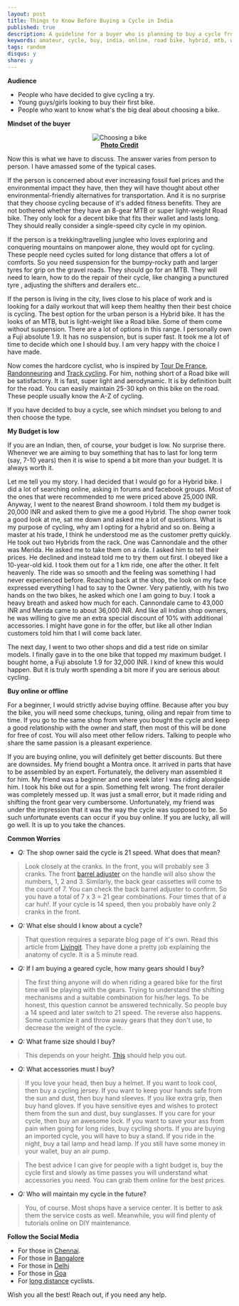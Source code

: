 ```yaml
---
layout: post
title: Things to Know Before Buying a Cycle in India
published: true
description: A guideline for a buyer who is planning to buy a cycle from India. Tips on choosing the type of cycle based on the buyer's need.
keywords: amateur, cycle, buy, india, online, road bike, hybrid, mtb, workout, commute, office
tags: random
disqus:	y
share: y
---
```


**Audience**

-   People who have decided to give cycling a try.
-   Young guys/girls looking to buy their first bike.
-   People who want to know what's the big deal about choosing a bike.

**Mindset of the buyer**

<center><img src="https://lh3.googleusercontent.com/u/0/d/0BwzDnRSrxRoaZEo1dHJFUkRhNjQ=s1600-k-iv1" alt="Choosing a bike" /></center>
<center><b class="small"><a href="http://uk.complex.com/sports/2014/06/buying-your-first-road-bike/">Photo Credit</a></b></center>

Now this is what we have to discuss. The answer varies from person to person. I have amassed some of the typical cases.

If the person is concerned about ever increasing fossil fuel prices and the environmental impact they have, then they will have thought about other environmental-friendly alternatives for transportation. And it is no surprise that they choose cycling because of it's added fitness benefits. They are not bothered whether they have an 8-gear MTB or super light-weight Road bike. They only look for a decent bike that fits their wallet and lasts long.  They should really consider a single-speed city cycle in my opinion. 

If the person is a trekking/travelling junglee who loves exploring and conquering mountains on manpower alone, they would opt for cycling. These people need cycles suited for long distance that offers a lot of comforts. So you need suspension for the bumpy-rocky path and larger tyres for grip on the gravel roads. They should go for an MTB. They will need to learn, how to do the repair of their cycle, like changing a punctured tyre , adjusting the shifters and derailers etc..

If the person is living in the city, lives close to his place of work and is looking for a daily workout that will keep them healthy then their best choice is cycling. The best option for the urban person is a Hybrid bike. It has the looks of an MTB, but is light-weight like a Road bike. Some of them come without suspension. There are a lot of options in this range. I personally own a Fuji absolute 1.9. It has no suspension, but is super fast. It took me a lot of time to decide which one I should buy. I am very happy with the choice I have made. 

Now comes the hardcore cyclist, who is inspired by [Tour De France](https://en.wikipedia.org/wiki/Tour_de_France), [Randonneuring](https://en.wikipedia.org/wiki/Randonneuring) and [Track cycling](https://en.wikipedia.org/wiki/Track_cycling). For him, nothing short of a Road bike will be satisfactory. It is fast, super light and aerodynamic. It is by definition built for the road. You can easily maintain 25-30 kph on this bike on the road. These people usually know the A-Z of cycling. 

If you have decided to buy a cycle, see which mindset you belong to and then choose the type. 

**My Budget is low**

If you are an Indian, then, of course, your budget is low. No surprise there. Whenever we are aiming to buy something that has to last for long term (say, 7-10 years) then it is wise to spend a bit more than your budget. It is always worth it. 

Let me tell you my story. I had decided that I would go for a Hybrid bike. I did a lot of searching online, asking in forums and facebook groups. Most of the ones that were recommended to me were priced above 25,000 INR. Anyway, I went to the nearest Brand showroom. I told them my budget is 20,000 INR and asked them to give me a good Hybrid. The shop owner took a good look at me, sat me down and asked me a lot of questions. What is my purpose of cycling, why am I opting for a hybrid and so on. Being a master at his trade, I think he understood me as the customer pretty quickly. He took out two Hybrids from the rack. One was Cannondale and the other was Merida. He asked me to take them on a ride. I asked him to tell their prices. He declined and instead told me to try them out first. I obeyed like a 10-year-old kid. I took them out for a 1 km ride, one after the other. It felt heavenly. The ride was so smooth and the feeling was something I had never experienced before. Reaching back at the shop, the look on my face expressed everything I had to say to the Owner. Very patiently, with his two hands on the two bikes, he asked which one I am going to buy. I took a heavy breath and asked how much for each. Cannondale came to 43,000 INR and Merida came to about 36,000 INR. And like all Indian shop owners, he was willing to give me an extra special discount of 10% with additional accessories. I might have gone in for the offer, but like all other Indian customers told him that I will come back later. 

The next day, I went to two other shops and did a test ride on similar models. I finally gave in to the one bike that topped my maximum budget. I bought home, a Fuji absolute 1.9 for 32,000 INR. I kind of knew this would happen. But it is truly worth spending a bit more if you are serious about cycling. 

**Buy online or offline**

For a beginner, I would strictly advise buying offline. Because after you buy the bike, you will need some checkups, tuning, oiling and repair from time to time. If you go to the same shop from where you bought the cycle and keep a good relationship with the owner and staff, then most of this will be done for free of cost. You will also meet other fellow riders. Talking to people who share the same passion is a pleasant experience. 

If you are buying online, you will definitely get better discounts. But there are downsides. My friend bought a Montra once. It arrived in parts that have to be assembled by an expert. Fortunately, the delivery man assembled it for him. My friend was a beginner and one week later I was riding alongside him. I took his bike out for a spin. Something felt wrong. The front derailer was completely messed up. It was just a small error,  but it made riding and shifting the front gear very cumbersome. Unfortunately, my friend was under the impression that it was the way the cycle was supposed to be. So such unfortunate events can occur if you buy online. If you are lucky, all will go well. It is up to you take the chances. 

**Common Worries**

+	*Q:* The shop owner said the cycle is 21 speed. What does that mean?

> Look closely at the cranks. In the front, you will probably see 3 cranks. The front [barrel adjuster](http://www.axiomgear.com/news/wp-content/uploads/2010/11/DSC5642.jpg) on the handle will also show the numbers, 1, 2 and 3. Similarly, the back gear cassettes will come to the count of 7. You can check the back barrel adjuster to confirm. So you have a total of 7 x 3 = 21 gear combinations. Four times that of a car huh!. If your cycle is 14 speed, then you probably have only 2 cranks in the front. 

+	*Q:* What else should I know about a cycle?

> That question requires a separate blog page of it's own. Read this article from [Livingit](https://www.iamlivingit.com/cycling/bike-anatomy). They have done a pretty job explaining the anatomy of cycle. It is a 5 minute read.


+	*Q:* If I am buying a geared cycle, how many gears should I buy?

> The first thing anyone will do when riding a geared bike for the first time will be playing with the gears. Trying to understand the shifting mechanisms and a suitable combination for his/her legs. To be honest, this question cannot be answered technically. So people buy a 14 speed and later switch to 21 speed. The reverse also happens. Some customize it and throw away gears that they don't use, to decrease the weight of the cycle. 

+	*Q:* What frame size should I buy?

> This depends on your height. [This](http://www.ebicycles.com/bicycle-tools/frame-sizer) should help you out.

+	*Q:* What accessories must I buy?

> If you love your head, then buy a helmet. If you want to look cool, then buy a cycling jersey. If you want to keep your hands safe from the sun and dust, then buy hand sleeves. If you like extra grip, then buy hand gloves. If you have sensitive eyes and wishes to protect them from the sun and dust, buy sunglasses. If you care for your cycle, then buy an awesome lock. If you want to save your ass from pain  when going for long rides, buy cycling shorts. If you are buying an imported cycle, you will have to buy a stand. If you ride in the night, buy a tail lamp and head lamp. If you still have some money in your wallet, buy an air pump.

> The best advice I can give for people with a tight budget is, buy the cycle first and slowly as time passes you will understand what accessories you need. You can grab them online for the best prices.

+	*Q:* Who will maintain my cycle in the future?

> You, of course. Most shops have a service center. It is better to ask them the service costs as well. Meanwhile, you will find plenty of tutorials online on DIY maintenance.

**Follow the Social Media**

+ 	For those in [Chennai](https://www.facebook.com/groups/wccgisthebest/). 
+ 	For those in [Bangalore](https://www.facebook.com/groups/BangaloreCycling/)
+ 	For those in [Delhi](https://www.facebook.com/groups/westdelhicyclists/)
+ 	For those in [Goa](https://www.facebook.com/groups/69707669104/)
+ 	For [long distance](https://www.facebook.com/groups/484764288212276/) cyclists. 


Wish you all the best! Reach out, if you need any help.
